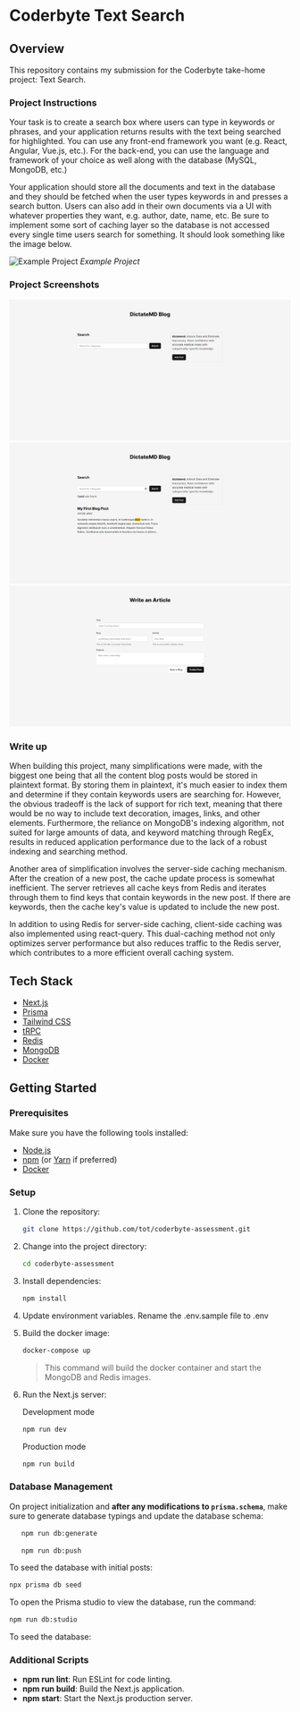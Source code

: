 # Coderbyte Text Search

## Overview

This repository contains my submission for the Coderbyte take-home project: Text Search.

### Project Instructions

Your task is to create a search box where users can type in keywords or phrases, and your application returns results with the text being searched for highlighted. You can use any front-end framework you want (e.g. React, Angular, Vue.js, etc.). For the back-end, you can use the language and framework of your choice as well along with the database (MySQL, MongoDB, etc.)

Your application should store all the documents and text in the database and they should be fetched when the user types keywords in and presses a search button. Users can also add in their own documents via a UI with whatever properties they want, e.g. author, date, name, etc. Be sure to implement some sort of caching layer so the database is not accessed every single time users search for something. It should look something like the image below.

![Example Project](https://5988877.fs1.hubspotusercontent-na1.net/hubfs/5988877/Screen%20Shot%202022-03-29%20at%2010-21-38%20PM-png.png)
_Example Project_

### Project Screenshots

![Home Page](./preview/home.png)
![Home Page with Search](./preview/home-search.png)
![Write Page](./preview/write.png)

### Write up

When building this project, many simplifications were made, with the biggest one being that all the content blog posts would be stored in plaintext format. By storing them in plaintext, it's much easier to index them and determine if they contain keywords users are searching for. However, the obvious tradeoff is the lack of support for rich text, meaning that there would be no way to include text decoration, images, links, and other elements. Furthermore, the reliance on MongoDB's indexing algorithm, not suited for large amounts of data, and keyword matching through RegEx, results in reduced application performance due to the lack of a robust indexing and searching method.

Another area of simplification involves the server-side caching mechanism. After the creation of a new post, the cache update process is somewhat inefficient. The server retrieves all cache keys from Redis and iterates through them to find keys that contain keywords in the new post. If there are keywords, then the cache key's value is updated to include the new post.

In addition to using Redis for server-side caching, client-side caching was also implemented using react-query. This dual-caching method not only optimizes server performance but also reduces traffic to the Redis server, which contributes to a more efficient overall caching system.

## Tech Stack

- [Next.js](https://nextjs.org)
- [Prisma](https://prisma.io)
- [Tailwind CSS](https://tailwindcss.com)
- [tRPC](https://trpc.io)
- [Redis](https://redis.io)
- [MongoDB](https://mongodb.com)
- [Docker](https://docker.com)

## Getting Started

### Prerequisites

Make sure you have the following tools installed:

- [Node.js](https://nodejs.org/)
- [npm](https://www.npmjs.com/) (or [Yarn](https://yarnpkg.com/) if preferred)
- [Docker](https://www.docker.com/)

### Setup

1. Clone the repository:

   ```bash
   git clone https://github.com/tot/coderbyte-assessment.git

   ```

2. Change into the project directory:

   ```bash
   cd coderbyte-assessment
   ```

3. Install dependencies:

   ```bash
   npm install
   ```

4. Update environment variables. Rename the .env.sample file to .env

5. Build the docker image:

   ```bash
   docker-compose up
   ```

   > This command will build the docker container and start the MongoDB and Redis images.

6. Run the Next.js server:

   Development mode

   ```bash
   npm run dev
   ```

   Production mode

   ```bash
   npm run build
   ```

### Database Management

On project initialization and **after any modifications to `prisma.schema`**, make sure to generate database typings and update the database schema:

```bash
   npm run db:generate
```

```bash
   npm run db:push
```

To seed the database with initial posts:

```bash
npx prisma db seed
```

To open the Prisma studio to view the database, run the command:

```bash
npm run db:studio
```

To seed the database:

### Additional Scripts

- **npm run lint**: Run ESLint for code linting.
- **npm run build**: Build the Next.js application.
- **npm start**: Start the Next.js production server.
